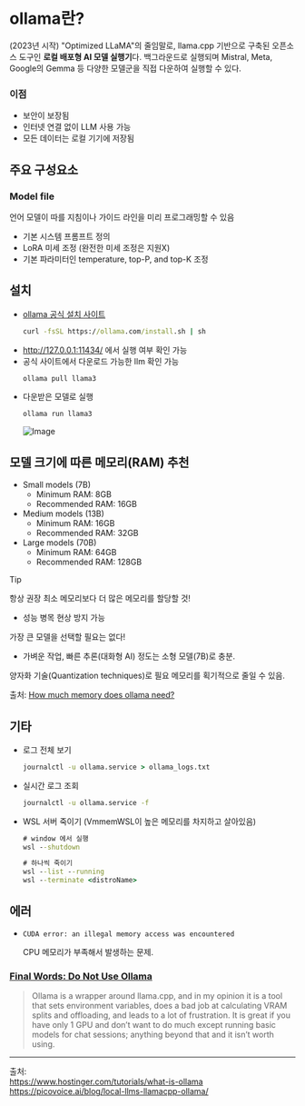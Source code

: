 # ollama란?
(2023년 시작) "Optimized LLaMA"의 줄임말로, llama.cpp 기반으로 구축된 오픈소스 도구인 **로컬 배포형 AI 모델 실행기**다. 백그라운드로 실행되며 Mistral, Meta, Google의 Gemma 등 다양한 모델군을 직접 다운하여 실행할 수 있다.

### 이점
- 보안이 보장됨
- 인터넷 연결 없이 LLM 사용 가능
- 모든 데이터는 로컬 기기에 저장됨

## 주요 구성요소
### Model file
언어 모델이 따를 지침이나 가이드 라인을 미리 프로그래밍할 수 있음
- 기본 시스템 프롬프트 정의
- LoRA 미세 조정 (완전한 미세 조정은 지원X)
- 기본 파라미터인 temperature, top-P, and top-K 조정


## 설치
- [ollama 공식 설치 사이트](https://ollama.com/download/windows)
    ```cmd
    curl -fsSL https://ollama.com/install.sh | sh
    ```
- http://127.0.0.1:11434/ 에서 실행 여부 확인 가능
- 공식 사이트에서 다운로드 가능한 llm 확인 가능
    ```cmd
    ollama pull llama3
    ```
- 다운받은 모델로 실행
    ```cmd
    ollama run llama3
    ```
    ![Image](https://github.com/user-attachments/assets/03657c81-649b-4fc3-a320-232dc2c53b72)


## 모델 크기에 따른 메모리(RAM) 추천
- Small models (7B)
    - Minimum RAM: 8GB
    - Recommended RAM: 16GB
- Medium models (13B)
  - Minimum RAM: 16GB
  - Recommended RAM: 32GB
- Large models (70B)
  - Minimum RAM: 64GB
  - Recommended RAM: 128GB

> [!tip]
> 항상 권장 최소 메모리보다 더 많은 메모리를 할당할 것!
> - 성능 병목 현상 방지 가능
> 
> 가장 큰 모델을 선택할 필요는 없다!  
> - 가벼운 작업, 빠른 추론(대화형 AI) 정도는 소형 모델(7B)로 충분.
>
> 양자화 기술(Quantization techniques)로 필요 메모리를 획기적으로 줄일 수 있음.  
>
> 


출처: [How much memory does ollama need?](https://www.byteplus.com/en/topic/405436?title=how-much-memory-does-ollama-need)



## 기타

-  로그 전체 보기
    ```cmd
    journalctl -u ollama.service > ollama_logs.txt
    ```
- 실시간 로그 조회
    ```cmd
    journalctl -u ollama.service -f
    ```
- WSL 서버 죽이기 (VmmemWSL이 높은 메모리를 차지하고 살아있음) 
    ```cmd
    # window 에서 실행
    wsl --shutdown

    # 하나씩 죽이기
    wsl --list --running
    wsl --terminate <distroName>
    ```

## 에러
-   ```
    CUDA error: an illegal memory access was encountered
    ```
    CPU 메모리가 부족해서 발생하는 문제. 


### [Final Words: Do Not Use Ollama](https://ahmadosman.com/blog/do-not-use-llama-cpp-or-ollama-on-multi-gpus-setups-use-vllm-or-exllamav2/)
> Ollama is a wrapper around llama.cpp, and in my opinion it is a tool that sets environment variables, does a bad job at calculating VRAM splits and offloading, and leads to a lot of frustration. It is great if you have only 1 GPU and don’t want to do much except running basic models for chat sessions; anything beyond that and it isn’t worth using.


---

출처:  
https://www.hostinger.com/tutorials/what-is-ollama  
https://picovoice.ai/blog/local-llms-llamacpp-ollama/   
